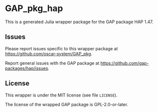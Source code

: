 # GAP_pkg_hap

This is a generated Julia wrapper package for the GAP package HAP 1.47.

## Issues

Please report issues specific to this wrapper package at <https://github.com/oscar-system/GAP_pkg>.

Report general issues with the GAP package at <https://github.com/gap-packages/hap/issues>.

## License

This wrapper is under the MIT license (see file `LICENSE`).

The license of the wrapped GAP package is GPL-2.0-or-later.
